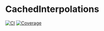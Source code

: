# CachedInterpolations

[![CI](https://github.com/aurelio-amerio/CachedInterpolations.jl/actions/workflows/CI.yml/badge.svg?branch=main)](https://github.com/aurelio-amerio/CachedInterpolations.jl/actions/workflows/CI.yml)
[![Coverage](https://codecov.io/gh/aurelio-amerio/CachedInterpolations.jl/branch/main/graph/badge.svg)](https://codecov.io/gh/aurelio-amerio/CachedInterpolations.jl)